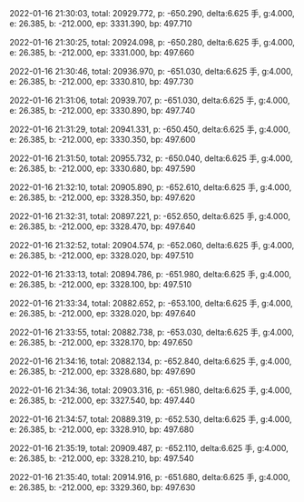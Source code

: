 2022-01-16 21:30:03, total: 20929.772, p: -650.290, delta:6.625 手, g:4.000, e: 26.385, b: -212.000, ep: 3331.390, bp: 497.710

2022-01-16 21:30:25, total: 20924.098, p: -650.280, delta:6.625 手, g:4.000, e: 26.385, b: -212.000, ep: 3331.000, bp: 497.660

2022-01-16 21:30:46, total: 20936.970, p: -651.030, delta:6.625 手, g:4.000, e: 26.385, b: -212.000, ep: 3330.810, bp: 497.730

2022-01-16 21:31:06, total: 20939.707, p: -651.030, delta:6.625 手, g:4.000, e: 26.385, b: -212.000, ep: 3330.890, bp: 497.740

2022-01-16 21:31:29, total: 20941.331, p: -650.450, delta:6.625 手, g:4.000, e: 26.385, b: -212.000, ep: 3330.350, bp: 497.600

2022-01-16 21:31:50, total: 20955.732, p: -650.040, delta:6.625 手, g:4.000, e: 26.385, b: -212.000, ep: 3330.680, bp: 497.590

2022-01-16 21:32:10, total: 20905.890, p: -652.610, delta:6.625 手, g:4.000, e: 26.385, b: -212.000, ep: 3328.350, bp: 497.620

2022-01-16 21:32:31, total: 20897.221, p: -652.650, delta:6.625 手, g:4.000, e: 26.385, b: -212.000, ep: 3328.470, bp: 497.640

2022-01-16 21:32:52, total: 20904.574, p: -652.060, delta:6.625 手, g:4.000, e: 26.385, b: -212.000, ep: 3328.020, bp: 497.510

2022-01-16 21:33:13, total: 20894.786, p: -651.980, delta:6.625 手, g:4.000, e: 26.385, b: -212.000, ep: 3328.100, bp: 497.510

2022-01-16 21:33:34, total: 20882.652, p: -653.100, delta:6.625 手, g:4.000, e: 26.385, b: -212.000, ep: 3328.020, bp: 497.640

2022-01-16 21:33:55, total: 20882.738, p: -653.030, delta:6.625 手, g:4.000, e: 26.385, b: -212.000, ep: 3328.170, bp: 497.650

2022-01-16 21:34:16, total: 20882.134, p: -652.840, delta:6.625 手, g:4.000, e: 26.385, b: -212.000, ep: 3328.680, bp: 497.690

2022-01-16 21:34:36, total: 20903.316, p: -651.980, delta:6.625 手, g:4.000, e: 26.385, b: -212.000, ep: 3327.540, bp: 497.440

2022-01-16 21:34:57, total: 20889.319, p: -652.530, delta:6.625 手, g:4.000, e: 26.385, b: -212.000, ep: 3328.910, bp: 497.680

2022-01-16 21:35:19, total: 20909.487, p: -652.110, delta:6.625 手, g:4.000, e: 26.385, b: -212.000, ep: 3328.210, bp: 497.540

2022-01-16 21:35:40, total: 20914.916, p: -651.680, delta:6.625 手, g:4.000, e: 26.385, b: -212.000, ep: 3329.360, bp: 497.630